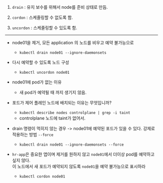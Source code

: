 1. `drain` : 유지 보수를 위해서 node를 준비 상태로 만듬.

2. `cordon` : 스케줄링할 수 없도록 함.

3. `uncordon` : 스케줄링할 수 있도록 함.

---

* node01을 제거, 모든 application 의 노드를 비우고 예약 불가능으로
  
  - `kubectl drain node01 --ignore-daemonsets`

* 다시 예약할 수 있도록 노드 구성
  
  * `kubectl uncordon node01`

* node01에 pod가 없는 이유
  
  * 새 pod가 예약될 때 까지 생기지 않음.

* 포드가 제어 플레인 노드에 배치되는 이유는 무엇입니까?
  
  * `kubectl describe nodes controlplane | grep -i taint`
  * controlplane 노드에 taint가 없어서.

* drain 명령이 먹히지 않는 경우 -> node01에 예약된 포드가 있을 수 있다.
  강제로 적용하는 방법 `--force`
  
  * `kubectl drain node01 --ignore-daemonsets --force`

* `hr-app`은 중요한 앱이며 제거를 원하지 않고
  `node01`에서 더이상 pod를 예약하고 싶지 않다.</br>
  이 노드에서 새 포드가 예약되지 않도록 `node01`을 예약 불가능으로 표시하라
  
  * `kubectl cordon node01`


